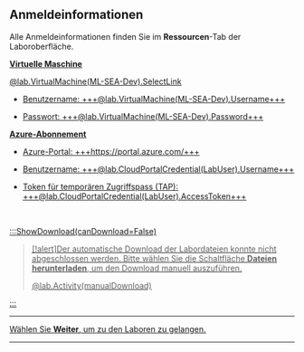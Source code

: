<style>
img {
    border: 1px solid black;
    }
</style>

## **Anmeldeinformationen**

Alle Anmeldeinformationen finden Sie im **Ressourcen**-Tab der Laboroberfläche.

<u>**Virtuelle Maschine**<u>

@lab.VirtualMachine(ML-SEA-Dev).SelectLink

- Benutzername: +++@lab.VirtualMachine(ML-SEA-Dev).Username+++

- Passwort: +++@lab.VirtualMachine(ML-SEA-Dev).Password+++


<u>**Azure-Abonnement**<u>


- Azure-Portal: +++https://portal.azure.com/+++

- Benutzername: +++@lab.CloudPortalCredential(LabUser).Username+++

- Token für temporären Zugriffspass (TAP): +++@lab.CloudPortalCredential(LabUser).AccessToken+++
<br>

:::ShowDownload(canDownload=False)

>[!alert]Der automatische Download der Labordateien konnte nicht abgeschlossen werden. Bitte wählen Sie die Schaltfläche **Dateien herunterladen**, um den Download manuell auszuführen.
>
> @lab.Activity(manualDownload)

:::


---


Wählen Sie **Weiter**, um zu den Laboren zu gelangen.


---

